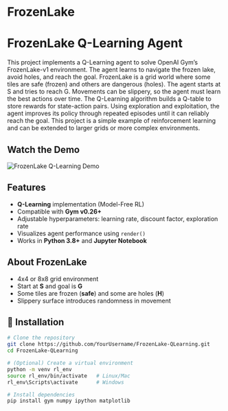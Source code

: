 # FrozenLake

#  FrozenLake Q-Learning Agent
This project implements a Q-Learning agent to solve OpenAI Gym’s FrozenLake-v1 environment. The agent learns to navigate the frozen lake, avoid holes, and reach the goal.
FrozenLake is a grid world where some tiles are safe (frozen) and others are dangerous (holes). The agent starts at S and tries to reach G. Movements can be slippery, so the agent must learn the best actions over time.
The Q-Learning algorithm builds a Q-table to store rewards for state-action pairs. Using exploration and exploitation, the agent improves its policy through repeated episodes until it can reliably reach the goal.
This project is a simple example of reinforcement learning and can be extended to larger grids or more complex environments.
##  Watch the Demo

![FrozenLake Q-Learning Demo](https://drive.google.com/file/d/1LZKTGbIgM7ZLZP07Pz6UBKgCg1w989Hn/view?usp=sharing)

##  Features

- **Q-Learning** implementation (Model-Free RL)
- Compatible with **Gym v0.26+**
- Adjustable hyperparameters: learning rate, discount factor, exploration rate
- Visualizes agent performance using `render()`
- Works in **Python 3.8+** and **Jupyter Notebook**

##  About FrozenLake

- 4x4 or 8x8 grid environment  
- Start at **S** and goal is **G**  
- Some tiles are frozen (**safe**) and some are holes (**H**)  
- Slippery surface introduces randomness in movement

## 🔧 Installation

```bash
# Clone the repository
git clone https://github.com/YourUsername/FrozenLake-QLearning.git
cd FrozenLake-QLearning

# (Optional) Create a virtual environment
python -m venv rl_env
source rl_env/bin/activate   # Linux/Mac
rl_env\Scripts\activate      # Windows

# Install dependencies
pip install gym numpy ipython matplotlib
